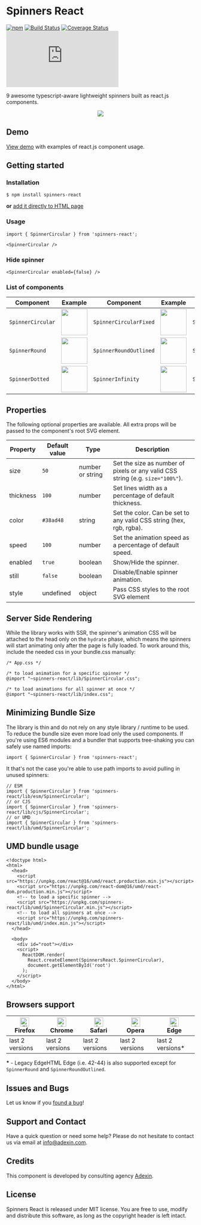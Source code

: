 # Spinners React
[![npm](https://img.shields.io/npm/v/spinners-react.svg)](http://npm.im/spinners-react) [![Build Status](https://img.shields.io/travis/adexin/spinners-react/master.svg?style=flat)](https://travis-ci.org/adexin/spinners-react) [![Coverage Status](https://coveralls.io/repos/github/adexin/spinners-react/badge.svg?branch=master)](https://coveralls.io/github/adexin/spinners-react?branch=master) [![gzip size](http://img.badgesize.io/https://unpkg.com/spinners-react/lib/umd/index.min.js?compression=gzip&label=gzip)](https://unpkg.com/spinners-react/lib/umd/index.min.js)


9 awesome typescript-aware lightweight spinners built as react.js components.

<p align="center">
  <a href="http://adexin.github.io/spinners">
	  <img src="https://i.imgur.com/xa7eWLW.gif" />
  </a>
</p>

## Demo
[View demo](https://adexin.github.io/spinners/) with examples of react.js component usage.

## Getting started
### Installation
```
$ npm install spinners-react
```
**or** [add it directly to HTML page](#UMD-bundle-usage)

### Usage
```
import { SpinnerCircular } from 'spinners-react';

<SpinnerCircular />
```

### Hide spinner 
```
<SpinnerCircular enabled={false} />
```

### List of components

| Component | Example | Component | Example | Component | Example |
|-----------|---------|-----------|---------|-----------|---------|
|`SpinnerCircular`|<img width="70" src="https://i.imgur.com/o89jDAP.gif" />|`SpinnerCircularFixed`| <img width="70" src="https://i.imgur.com/tTAGJCm.gif" />|`SpinnerCircularSplit`| <img width="70" src="https://i.imgur.com/bnmc9Ww.gif" />|
|`SpinnerRound`   |<img width="70" src="https://i.imgur.com/ankNNb4.gif" />|`SpinnerRoundOutlined`|<img width="70" src="https://i.imgur.com/EGAQ1zI.gif" />|`SpinnerRoundFilled`  |<img width="70" src="https://i.imgur.com/izh0T8z.gif" />|
|`SpinnerDotted`  |<img width="70" src="https://i.imgur.com/PRsEM0Y.gif" />|`SpinnerInfinity`     |<img width="70" src="https://i.imgur.com/gdvE3yw.gif" />|`SpinnerRomb`         |<img width="70" src="https://i.imgur.com/P2lUfRy.gif" />|

## Properties
The following optional properties are available. All extra props will be passed to the component's root SVG element.

| Property | Default value | Type           | Description |
|----------|---------------|----------------|-------------|
|size      |`50`           |number or string|Set the size as number of pixels or any valid CSS string (e.g. `size="100%"`).|
|thickness |`100`          |number          |Set lines width as a percentage of default thickness.|
|сolor     |`#38ad48`      |string          |Set the color. Can be set to any valid CSS string (hex, rgb, rgba).|
|speed     |`100`          |number          |Set the animation speed as a percentage of default speed.|
|enabled   |`true`         |boolean         |Show/Hide the spinner.|
|still     |`false`        |boolean         |Disable/Enable spinner animation.|
|style     |undefined      |object         |Pass CSS styles to the root SVG element|

## Server Side Rendering
While the library works with SSR, the spinner's animation CSS will be attached to the head only on the ```hydrate``` phase, which means the spinners will start animating only after the page is fully loaded. To work around this, include the needed css in your bundle.css manually:
```
/* App.css */

/* to load animation for a specific spinner */
@import "~spinners-react/lib/SpinnerCircular.css";

/* to load animations for all spinner at once */
@import "~spinners-react/lib/index.css";
```

## Minimizing Bundle Size
The library is thin and do not rely on any style library / runtime to be used. To reduce the bundle size even more load only the used components.
If you're using ES6 modules and a bundler that supports tree-shaking you can safely use named imports:
```
import { SpinnerCircular } from 'spinners-react';
``` 
It that's not the case you're able to use path imports to avoid pulling in unused spinners:
```
// ESM
import { SpinnerCircular } from 'spinners-react/lib/esm/SpinnerCircular';
// or CJS
import { SpinnerCircular } from 'spinners-react/lib/cjs/SpinnerCircular';
// or UMD
import { SpinnerCircular } from 'spinners-react/lib/umd/SpinnerCircular';

```

## UMD bundle usage
```
<!doctype html>
<html>
  <head>
    <script src="https://unpkg.com/react@16/umd/react.production.min.js"></script>
    <script src="https://unpkg.com/react-dom@16/umd/react-dom.production.min.js"></script>
    <!-- to load a specific spinner -->
    <script src="https://unpkg.com/spinners-react/lib/umd/SpinnerCircular.min.js"></script>
    <!-- to load all spinners at once -->
    <script src="https://unpkg.com/spinners-react/lib/umd/index.min.js"></script>
  </head>

  <body>
    <div id="root"></div>
    <script>
      ReactDOM.render(
        React.createElement(SpinnersReact.SpinnerCircular),
        document.getElementById('root')
      );
    </script>
  </body>
</html>
```

## Browsers support

| [<img src="https://raw.githubusercontent.com/alrra/browser-logos/master/src/firefox/firefox_48x48.png" alt="Firefox" width="24px" height="24px" />](http://godban.github.io/browsers-support-badges/)<br>Firefox | [<img src="https://raw.githubusercontent.com/alrra/browser-logos/master/src/chrome/chrome_48x48.png" alt="Chrome" width="24px" height="24px" />](http://godban.github.io/browsers-support-badges/)<br>Chrome | [<img src="https://raw.githubusercontent.com/alrra/browser-logos/master/src/safari/safari_48x48.png" alt="Safari" width="24px" height="24px" />](http://godban.github.io/browsers-support-badges/)<br>Safari | [<img src="https://raw.githubusercontent.com/alrra/browser-logos/master/src/opera/opera_48x48.png" alt="Opera" width="24px" height="24px" />](http://godban.github.io/browsers-support-badges/)<br>Opera | [<img src="https://raw.githubusercontent.com/alrra/browser-logos/master/src/edge/edge_48x48.png" alt="IE / Edge" width="24px" height="24px" />](http://godban.github.io/browsers-support-badges/)<br> Edge |
| --------- | --------- | --------- | --------- | --------- |
| last 2 versions| last 2 versions| last 2 versions| last 2 versions| last 2 versions*

**\*** - Legacy EdgeHTML Edge (i.e. 42-44) is also supported except for `SpinnerRound` and `SpinnerRoundOutlined`.

## Issues and Bugs

Let us know if you [found a bug](https://github.com/adexin/spinners-react/issues)!

## Support and Contact

Have a quick question or need some help? Please do not hesitate to contact us via email at info@adexin.com.

## Credits

This component is developed by consulting agency [Adexin](https://adexin.com/).

## License

Spinners React is released under MIT license. You are free to use, modify and distribute this software, as long as the copyright header is left intact.
